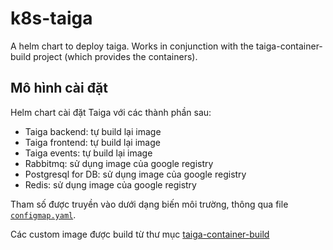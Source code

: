 # k8s-taiga

A helm chart to deploy taiga.
Works in conjunction with the taiga-container-build
project (which provides the containers).

## Mô hình cài đặt

Helm chart cài đặt Taiga với các thành phần sau:
- Taiga backend: tự build lại image
- Taiga frontend: tự build lại image
- Taiga events: tự build lại image
- Rabbitmq: sử dụng image của google registry
- Postgresql for DB: sử dụng image của google registry
- Redis: sử dụng image của google registry

Tham số được truyền vào dưới dạng biến môi trường, thông qua file [`configmap.yaml`](./templates/configmap.yaml).

Các custom image được build từ thư mục [taiga-container-build](../taiga-container-build)